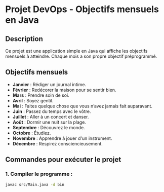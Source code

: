 # Projet DevOps - Objectifs mensuels en Java

## Description
Ce projet est une application simple en Java qui affiche les objectifs mensuels à atteindre. Chaque mois a son propre objectif préprogrammé.

## Objectifs mensuels
- **Janvier** : Rédiger un journal intime.
- **Février** : Redécorer la maison pour se sentir bien.
- **Mars** : Prendre soin de soi.
- **Avril** : Soyez gentil.
- **Mai** : Faites quelque chose que vous n’avez jamais fait auparavant.
- **Juin** : Passez du temps avec le vôtre.
- **Juillet** : Aller à un concert et danser.
- **Août** : Dormir une nuit sur la plage.
- **Septembre** : Découvrez le monde.
- **Octobre** : Étudiez.
- **Novembre** : Apprendre à jouer d'un instrument.
- **Décembre** : Respirez consciencieusement.

## Commandes pour exécuter le projet

### 1. Compiler le programme :
```bash
javac src/Main.java -d bin
